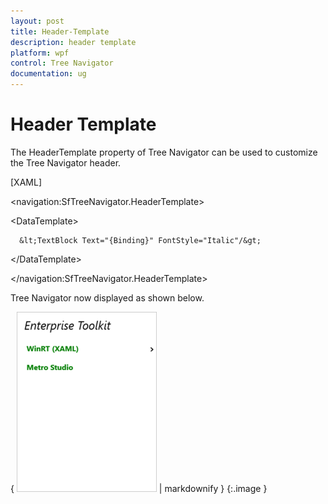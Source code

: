 ```yaml
---
layout: post
title: Header-Template
description: header template
platform: wpf
control: Tree Navigator 
documentation: ug
---
```


# Header Template

The HeaderTemplate property of Tree Navigator can be used to customize the Tree Navigator header. 



[XAML]

&lt;navigation:SfTreeNavigator.HeaderTemplate&gt;

   &lt;DataTemplate&gt;

      &lt;TextBlock Text="{Binding}" FontStyle="Italic"/&gt;

   &lt;/DataTemplate&gt;

&lt;/navigation:SfTreeNavigator.HeaderTemplate&gt;





Tree Navigator now displayed as shown below.



{ ![4](Header-Template_images/Header-Template_img1.png) | markdownify }
{:.image }




